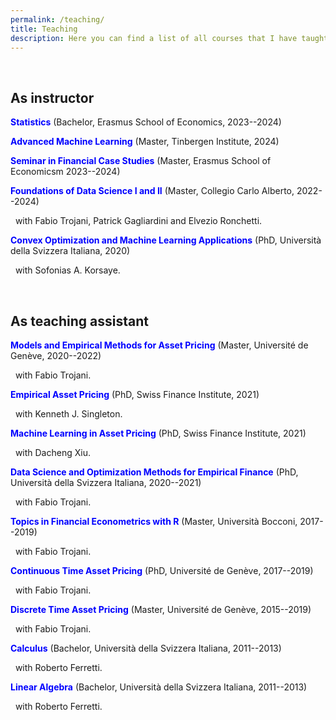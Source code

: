 ```yaml
---
permalink: /teaching/
title: Teaching
description: Here you can find a list of all courses that I have taught.
---
```


<br>

## As instructor

<span style="color:blue">**Statistics** </span> (Bachelor, Erasmus School of Economics, 2023--2024)

<span style="color:blue">**Advanced Machine Learning** </span> (Master, Tinbergen Institute, 2024)

<span style="color:blue">**Seminar in Financial Case Studies** </span> (Master, Erasmus School of Economicsm 2023--2024)

<span style="color:blue">**Foundations of Data Science I and II** </span> (Master, Collegio Carlo Alberto, 2022--2024)

&nbsp; with Fabio Trojani, Patrick Gagliardini and Elvezio Ronchetti.

<span style="color:blue">**Convex Optimization and Machine Learning Applications** </span> (PhD, Università della Svizzera Italiana, 2020)

&nbsp; with Sofonias A. Korsaye.

<br>

## As teaching assistant

<span style="color:blue">**Models and Empirical Methods for Asset Pricing** </span> (Master, Université de Genève, 2020--2022)

&nbsp; with Fabio Trojani.

<span style="color:blue">**Empirical Asset Pricing** </span> (PhD, Swiss Finance Institute, 2021)

&nbsp; with Kenneth J. Singleton.

<span style="color:blue">**Machine Learning in Asset Pricing** </span> (PhD, Swiss Finance Institute, 2021)

&nbsp; with Dacheng Xiu.

<span style="color:blue">**Data Science and Optimization Methods for Empirical Finance** </span> (PhD, Università della Svizzera Italiana, 2020--2021)

&nbsp; with Fabio Trojani.

<span style="color:blue">**Topics in Financial Econometrics with R** </span> (Master, Università Bocconi, 2017--2019)

&nbsp; with Fabio Trojani.

<span style="color:blue">**Continuous Time Asset Pricing** </span> (PhD, Université de Genève, 2017--2019)

&nbsp; with Fabio Trojani.

<span style="color:blue">**Discrete Time Asset Pricing** </span> (Master, Université de Genève, 2015--2019)

&nbsp; with Fabio Trojani.

<span style="color:blue">**Calculus** </span> (Bachelor, Università della Svizzera Italiana, 2011--2013)

&nbsp; with Roberto Ferretti.

<span style="color:blue">**Linear Algebra** </span> (Bachelor, Università della Svizzera Italiana, 2011--2013)

&nbsp; with Roberto Ferretti.


